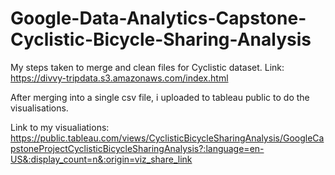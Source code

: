 # Google-Data-Analytics-Capstone-Cyclistic-Bicycle-Sharing-Analysis
My steps taken to merge and clean files for Cyclistic dataset. Link: https://divvy-tripdata.s3.amazonaws.com/index.html

After merging into a single csv file, i uploaded to tableau public to do the visualisations.

Link to my visualiations: https://public.tableau.com/views/CyclisticBicycleSharingAnalysis/GoogleCapstoneProjectCyclisticBicycleSharingAnalysis?:language=en-US&:display_count=n&:origin=viz_share_link
